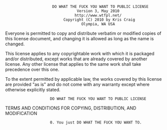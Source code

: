 ```
                     DO WHAT THE FUCK YOU WANT TO PUBLIC LICENSE
                                Version 3, May 2010
                               http://www.wtfpl.net/
                          Copyright (C) 2010 by Kris Craig
                                  Olympia, WA USA
```

Everyone is permitted to copy and distribute verbatim or modified
copies of this license document, and changing it is allowed as long
as the name is changed.

This license applies to any copyrightable work with which it is
packaged and/or distributed, except works that are already covered by
another license. Any other license that applies to the same work
shall take precedence over this one.

To the extent permitted by applicable law, the works covered by this
license are provided "as is" and do not come with any warranty except
where otherwise explicitly stated.

```
                    DO WHAT THE FUCK YOU WANT TO PUBLIC LICENSE
```

TERMS AND CONDITIONS FOR COPYING, DISTRIBUTION, AND MODIFICATION

```
                    0. You just DO WHAT THE FUCK YOU WANT TO.
```
